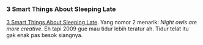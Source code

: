 ### 3 Smart Things About Sleeping Late

[3 Smart Things About Sleeping Late](http://www.wired.com/science/discoveries/magazine/17-01/st_3st). Yang nomor 2 menarik: _Night owls are more creative_. Eh tapi 2009 gue mau tidur lebih teratur ah. Tidur telat itu gak enak pas besok siangnya.

<!-- METADATA: {"time": "2009-01-01 12:00:01", "title": "3 Smart Things About Sleeping Late"} -->
